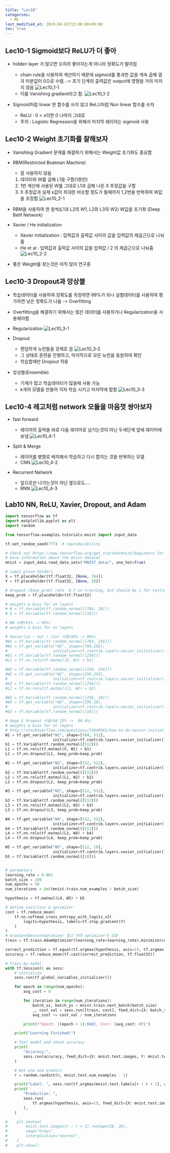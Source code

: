 ```yaml
---
title: "Lec10"
categories:
  - ML
last_modified_at: 2019-04-02T13:00:00+09:00
toc: true
---
```


## Lec10-1 Sigmoid보다 ReLU가 더 좋아

  - hidden layer 가 많으면 오히려 좋아지는게 아니라 정확도가 떨어짐
    - chain rule을 사용하여 계산하기 때문에 sigmoid를 통과한 값을 계속 곱해 결국 미분값이 0으로 수렴. -> 초기 단계의 출력값은 output에 영향을 거의 미치지 않음
    ![Lec10_1-1](/assets/image/Lec10_1-1.JPG)
    - 이를 Vanishing gradient라고 함.
    ![Lec10_1-2](/assets/image/Lec10_1-2.JPG)

  - Sigmoid처럼 linear 한 함수를 쓰지 않고 ReLU처럼 Non linear 함수를 쓰자
    - ReLU : 0 < x이면 0 나머지 그대로
    - 주의 : Logistic Regression을 위해서 마지막 레이어는 sigmoid 사용

## Lec10-2 Weight 초기화를 잘해보자

  - Vanishing Gradient 문제를 해결하기 위해서는 Weight값 초기화도 중요함  
  - RBM(Restricted Boatman Machine)
    - 잘 사용하지 않음
    1. 데이터와 W를 곱해 L1을 구함(1층만)
    2. 1번 계산에 사용된 W를 그대로 L1과 곱해 나온 X 추정값을 구함
    3. X 추정값과 실제 x값이 최대한 비슷할 정도가 될때까지 1,2번을 반복하여 W값을 조정함
  ![Lec10_2-1](/assets/image/Lec10_2-1.JPG)
  - RBM을 사용하여 한 층씩(L1과 L2의 W1, L2와 L3의 W2) W값을 초기화 (Deep Belif Network)
  - Xavier / He initialization
    - Xavier initialization : 입력값과 출력값 사이의 값을 입력값의 제곱근으로 나눠줌
    - He et al : 입력값과 출력값 사이의 값을 입력값 / 2 의 제곱근으로 나눠줌
    ![Lec10_2-2](/assets/image/Lec10_2-2.JPG)

  - 좋은 Weight를 찾는것은 아직 많이 연구중

## Lec10-3 Dropout과 앙상블

  - 학습데이터를 사용하여 정확도를 측정하면 99%가 되나 실험데이터를 사용하여 평가하면 낮은 정확도가 나옴 -> Overfitting
  - Overfitting을 해결하기 위해서는 많은 데이터를 사용하거나 Regularization을 사용해야함
  - Regularization
    ![Lec10_3-1](/assets/image/Lec10_3-1.JPG)

  - Dropout
    - 랜덤하게 뉴런들을 강제로 끔
    ![Lec10_3-2](/assets/image/Lec10_3-2.JPG)
    - 그 상태로 훈련을 진행하고, 마지막으로 모든 뉴런을 동원하여 확인
    - 학습할때만 Dropout 적용

  - 앙상블(Ensemble)
    - 기계가 많고 학습데이터가 많을때 사용 가능
    - k개의 모델을 만들어 각자 학습 시키고 마지막에 합함
    ![Lec10_3-3](/assets/image/Lec10_3-3.JPG)

## Lec10-4 레고처럼 network 모듈을 마음껏 쌍아보자

  - fast forward
    - 레이어의 출력을 바로 다음 레이어로 넘기는것이 아닌 두세단계 앞에 레이어에 보냄
    ![Lec10_4-1](/assets/image/Lec10_4-1.JPG)

  - Split & Merge
    - 레이어를 병렬로 배치해서 학습하고 다시 합치는 것을 반복하는 모델
    - CNN
    ![Lec10_4-2](/assets/image/Lec10_4-2.JPG)

  - Recurrent Network
    - 앞으로만 나가는것이 아닌 옆으로도....
    - RNN
    ![Lec10_4-3](/assets/image/Lec10_4-3.JPG)

## Lab10 NN, ReLU, Xavier, Dropout, and Adam

  ```python
  import tensorflow as tf
  import matplotlib.pyplot as plt
  import random

  from tensorflow.examples.tutorials.mnist import input_data

  tf.set_random_seed(777)  # reproducibility

  # Check out https://www.tensorflow.org/get_started/mnist/beginners for
  # more information about the mnist dataset
  mnist = input_data.read_data_sets("MNIST_data/", one_hot=True)

  # input place holders
  X = tf.placeholder(tf.float32, [None, 784])
  Y = tf.placeholder(tf.float32, [None, 10])

  # dropout (keep_prob) rate  0.7 on training, but should be 1 for testing
  keep_prob = tf.placeholder(tf.float32)

  # weights & bias for nn layers
  # W = tf.Variable(tf.random_normal([784, 10]))
  # b = tf.Variable(tf.random_normal([10]))

  # NN 사용(91% -> 95%)
  # weights & bias for nn layers

  # Xavier(in ~ out / √in) 사용(95% -> 98%)
  #W1 = tf.Variable(tf.random_normal([784, 256]))
  #W1 = tf.get_variable("W1", shape=[784,256],
  #                    initializer=tf.contrib.layers.xavier_initializer())
  #b1 = tf.Variable(tf.random_normal([256]))
  #L1 = tf.nn.relu(tf.matmul(X, W1) + b1)

  #W2 = tf.Variable(tf.random_normal([256, 256]))
  #W2 = tf.get_variable("W2", shape=[256,256],
  #                    initializer=tf.contrib.layers.xavier_initializer())
  #b2 = tf.Variable(tf.random_normal([256]))
  #L2 = tf.nn.relu(tf.matmul(L1, W2) + b2)

  #W3 = tf.Variable(tf.random_normal([256, 10]))
  #W3 = tf.get_variable("W3", shape=[256,10],
  #                    initializer=tf.contrib.layers.xavier_initializer())
  #b3 = tf.Variable(tf.random_normal([10]))

  # depp & dropout 사용(98.15% ->  98.4%)
  # weights & bias for nn layers
  # http://stackoverflow.com/questions/33640581/how-to-do-xavier-initialization-on-tensorflow
  W1 = tf.get_variable("W1", shape=[784, 512],
                       initializer=tf.contrib.layers.xavier_initializer())
  b1 = tf.Variable(tf.random_normal([512]))
  L1 = tf.nn.relu(tf.matmul(X, W1) + b1)
  L1 = tf.nn.dropout(L1, keep_prob=keep_prob)

  W2 = tf.get_variable("W2", shape=[512, 512],
                       initializer=tf.contrib.layers.xavier_initializer())
  b2 = tf.Variable(tf.random_normal([512]))
  L2 = tf.nn.relu(tf.matmul(L1, W2) + b2)
  L2 = tf.nn.dropout(L2, keep_prob=keep_prob)

  W3 = tf.get_variable("W3", shape=[512, 512],
                       initializer=tf.contrib.layers.xavier_initializer())
  b3 = tf.Variable(tf.random_normal([512]))
  L3 = tf.nn.relu(tf.matmul(L2, W3) + b3)
  L3 = tf.nn.dropout(L3, keep_prob=keep_prob)

  W4 = tf.get_variable("W4", shape=[512, 512],
                       initializer=tf.contrib.layers.xavier_initializer())
  b4 = tf.Variable(tf.random_normal([512]))
  L4 = tf.nn.relu(tf.matmul(L3, W4) + b4)
  L4 = tf.nn.dropout(L4, keep_prob=keep_prob)

  W5 = tf.get_variable("W5", shape=[512, 10],
                       initializer=tf.contrib.layers.xavier_initializer())
  b5 = tf.Variable(tf.random_normal([10]))


  # parameters
  learning_rate = 0.001
  batch_size = 100
  num_epochs = 50
  num_iterations = int(mnist.train.num_examples / batch_size)

  hypothesis = tf.matmul(L4, W5) + b5

  # define cost/loss & optimizer
  cost = tf.reduce_mean(
      tf.nn.softmax_cross_entropy_with_logits_v2(
          logits=hypothesis, labels=tf.stop_gradient(Y)
      )
  )
  # GradientDescentOptimizer 말고 여러 optimizer가 있음
  train = tf.train.AdamOptimizer(learning_rate=learning_rate).minimize(cost)

  correct_prediction = tf.equal(tf.argmax(hypothesis, axis=1), tf.argmax(Y, axis=1))
  accuracy = tf.reduce_mean(tf.cast(correct_prediction, tf.float32))

  # train my model
  with tf.Session() as sess:
      # initialize
      sess.run(tf.global_variables_initializer())

      for epoch in range(num_epochs):
          avg_cost = 0

          for iteration in range(num_iterations):
              batch_xs, batch_ys = mnist.train.next_batch(batch_size)
              _, cost_val = sess.run([train, cost], feed_dict={X: batch_xs, Y: batch_ys, keep_prob: 0.7})
              avg_cost += cost_val / num_iterations

          print(f"Epoch: {(epoch + 1):04d}, Cost: {avg_cost:.9f}")

      print("Learning Finished!")

      # Test model and check accuracy
      print(
          "Accuracy:",
          sess.run(accuracy, feed_dict={X: mnist.test.images, Y: mnist.test.labels, keep_prob: 1}),
      )

      # Get one and predict
      r = random.randint(0, mnist.test.num_examples - 1)

      print("Label: ", sess.run(tf.argmax(mnist.test.labels[r : r + 1], axis=1)))
      print(
          "Prediction: ",
          sess.run(
              tf.argmax(hypothesis, axis=1), feed_dict={X: mnist.test.images[r : r + 1], keep_prob: 1}
          ),
      )

  #    plt.imshow(
  #        mnist.test.images[r : r + 1].reshape(28, 28),
  #        cmap="Greys",
  #        interpolation="nearest",
  #    )
  #    plt.show()

  ```
